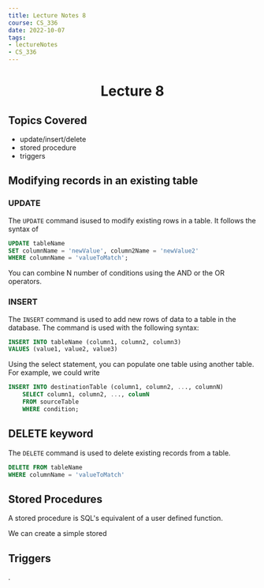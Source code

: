 ```yaml
---
title: Lecture Notes 8
course: CS_336
date: 2022-10-07
tags: 
- lectureNotes
- CS_336
---
```


<center><h1>Lecture 8</h1></center>

## Topics Covered
- update/insert/delete
- stored procedure
- triggers

## Modifying records in an existing table
### UPDATE
The `UPDATE` command isused to modify existing rows in a table. It follows the syntax of
```sql
UPDATE tableName
SET columnName = 'newValue', column2Name = 'newValue2'
WHERE columnName = 'valueToMatch';
```

You can combine N number of conditions using the AND or the OR operators.

### INSERT
The `INSERT` command is used to add new rows of data to a table in the database. The command is used with the following syntax:
```SQL
INSERT INTO tableName (column1, column2, column3)
VALUES (value1, value2, value3)
```

Using the select statement, you can populate one table using another table. For example, we could write
```SQL
INSERT INTO destinationTable (column1, column2, ..., columnN)
	SELECT column1, column2, ..., columN
	FROM sourceTable
	WHERE condition;
```

## DELETE keyword
The `DELETE` command is used to delete existing records from a table.
```sql
DELETE FROM tableName
WHERE columnName = 'valueToMatch'
```

## Stored Procedures
A stored procedure is SQL's equivalent of a user defined function.

We can create a simple stored 

## Triggers
.